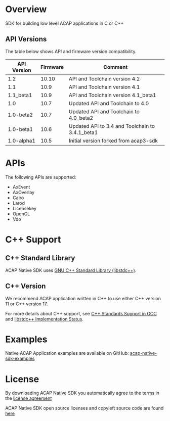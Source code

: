 # Overview
SDK for building low level ACAP applications in C or C++

## API Versions
The table below shows API and firmware version compatibility.

| API Version | Firmware | Comment|
| ---------------- | ------------- |------------- |
| 1.2 | 10.10 | API and Toolchain version 4.2 |
| 1.1 | 10.9 | API and Toolchain version 4.1 |
| 1.1_beta1 | 10.9 | API and Toolchain version 4.1_beta1 |
| 1.0              | 10.7         | Updated API and Toolchain to 4.0|
| 1.0-beta2        | 10.7         | Updated API and Toolchain to 4.0_beta2|
| 1.0-beta1        | 10.6         | Updated API to 3.4 and Toolchain to 3.4.1_beta1|
| 1.0-alpha1       | 10.5         | Initial version forked from acap3-sdk |

# APIs
The following APIs are supported:
  * AxEvent
  * AxOverlay
  * Cairo
  * Larod
  * Licensekey
  * OpenCL
  * Vdo

# C++ Support
## C++ Standard Library
ACAP Native SDK uses [GNU C++ Standard Library (libstdc++)](https://gcc.gnu.org/onlinedocs/libstdc++/).

## C++ Version
We recommend ACAP application written in C++ to use either C++ version 11 or C++ version 17.

For more details about C++ support, see [C++ Standards Support in GCC](https://gcc.gnu.org/projects/cxx-status.html) and
[libstdc++ Implementation Status](https://gcc.gnu.org/onlinedocs/libstdc++/manual/status.html).

# Examples
Native ACAP Application examples are available on GitHub: [acap-native-sdk-examples](https://github.com/AxisCommunications/acap-native-sdk-examples)

# License
By downloading ACAP Native SDK you automatically agree to the terms in the [license agreement](https://www.axis.com/techsup/developer_doc/EULA/LICENSE.pdf)

ACAP Native SDK open source licenses and copyleft source code are found [here](http://acap-artifacts.s3-website.eu-north-1.amazonaws.com/)
